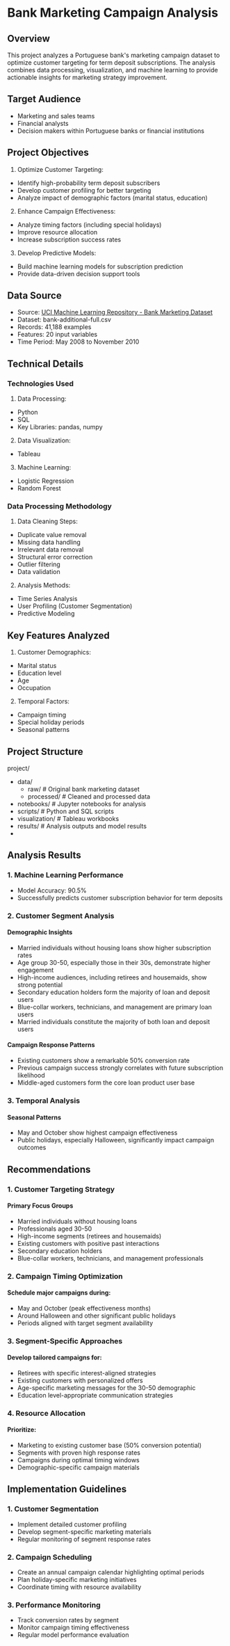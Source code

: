 # Bank Marketing Campaign Analysis

## Overview
This project analyzes a Portuguese bank's marketing campaign dataset to optimize customer targeting for term deposit subscriptions. The analysis combines data processing, visualization, and machine learning to provide actionable insights for marketing strategy improvement.

## Target Audience
- Marketing and sales teams
- Financial analysts  
- Decision makers within Portuguese banks or financial institutions

## Project Objectives
1. Optimize Customer Targeting:
  - Identify high-probability term deposit subscribers
  - Develop customer profiling for better targeting
  - Analyze impact of demographic factors (marital status, education)

2. Enhance Campaign Effectiveness:
  - Analyze timing factors (including special holidays)
  - Improve resource allocation
  - Increase subscription success rates

3. Develop Predictive Models:
  - Build machine learning models for subscription prediction
  - Provide data-driven decision support tools

## Data Source
- Source: [UCI Machine Learning Repository - Bank Marketing Dataset](https://archive.ics.uci.edu/dataset/222/bank+marketing)  
- Dataset: bank-additional-full.csv
- Records: 41,188 examples
- Features: 20 input variables
- Time Period: May 2008 to November 2010

## Technical Details

### Technologies Used
1. Data Processing:
  - Python
  - SQL 
  - Key Libraries: pandas, numpy

2. Data Visualization:
  - Tableau

3. Machine Learning:
  - Logistic Regression
  - Random Forest

### Data Processing Methodology
1. Data Cleaning Steps:
  - Duplicate value removal
  - Missing data handling 
  - Irrelevant data removal
  - Structural error correction
  - Outlier filtering
  - Data validation

2. Analysis Methods:
  - Time Series Analysis
  - User Profiling (Customer Segmentation)
  - Predictive Modeling

## Key Features Analyzed
1. Customer Demographics:
  - Marital status
  - Education level
  - Age
  - Occupation

2. Temporal Factors:
  - Campaign timing
  - Special holiday periods
  - Seasonal patterns

 ## Project Structure

project/
- data/
  - raw/          # Original bank marketing dataset
  - processed/    # Cleaned and processed data
- notebooks/      # Jupyter notebooks for analysis
- scripts/        # Python and SQL scripts
- visualization/  # Tableau workbooks
- results/        # Analysis outputs and model results
- 
## Analysis Results

### 1. Machine Learning Performance
- Model Accuracy: 90.5%
- Successfully predicts customer subscription behavior for term deposits

### 2. Customer Segment Analysis
#### Demographic Insights
- Married individuals without housing loans show higher subscription rates
- Age group 30-50, especially those in their 30s, demonstrate higher engagement
- High-income audiences, including retirees and housemaids, show strong potential
- Secondary education holders form the majority of loan and deposit users
- Blue-collar workers, technicians, and management are primary loan users
- Married individuals constitute the majority of both loan and deposit users

#### Campaign Response Patterns
- Existing customers show a remarkable 50% conversion rate
- Previous campaign success strongly correlates with future subscription likelihood
- Middle-aged customers form the core loan product user base

### 3. Temporal Analysis
#### Seasonal Patterns
- May and October show highest campaign effectiveness
- Public holidays, especially Halloween, significantly impact campaign outcomes

## Recommendations

### 1. Customer Targeting Strategy
#### Primary Focus Groups
- Married individuals without housing loans
- Professionals aged 30-50
- High-income segments (retirees and housemaids)
- Existing customers with positive past interactions
- Secondary education holders
- Blue-collar workers, technicians, and management professionals

### 2. Campaign Timing Optimization
#### Schedule major campaigns during:
- May and October (peak effectiveness months)
- Around Halloween and other significant public holidays
- Periods aligned with target segment availability

### 3. Segment-Specific Approaches
#### Develop tailored campaigns for:
- Retirees with specific interest-aligned strategies
- Existing customers with personalized offers
- Age-specific marketing messages for the 30-50 demographic
- Education level-appropriate communication strategies

### 4. Resource Allocation
#### Prioritize:
- Marketing to existing customer base (50% conversion potential)
- Segments with proven high response rates
- Campaigns during optimal timing windows
- Demographic-specific campaign materials

## Implementation Guidelines
### 1. Customer Segmentation
- Implement detailed customer profiling
- Develop segment-specific marketing materials
- Regular monitoring of segment response rates

### 2. Campaign Scheduling
- Create an annual campaign calendar highlighting optimal periods
- Plan holiday-specific marketing initiatives
- Coordinate timing with resource availability

### 3. Performance Monitoring
- Track conversion rates by segment
- Monitor campaign timing effectiveness
- Regular model performance evaluation
